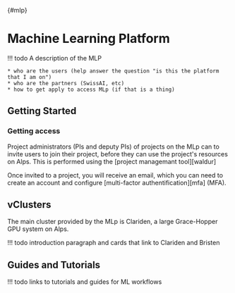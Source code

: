 [](){#mlp}
# Machine Learning Platform

!!! todo
    A description of the MLP

    * who are the users (help answer the question "is this the platform that I am on")
    * who are the partners (SwissAI, etc)
    * how to get apply to access MLp (if that is a thing)

## Getting Started

### Getting access

Project administrators (PIs and deputy PIs) of projects on the MLp can to invite users to join their project, before they can use the project's resources on Alps.
This is performed using the [project managemant tool][waldur]

Once invited to a project, you will receive an email, which you can need to create an account and configure [multi-factor authentification][mfa] (MFA).

## vClusters

The main cluster provided by the MLp is Clariden, a large Grace-Hopper GPU system on Alps.

!!! todo
    introduction paragraph and cards that link to Clariden and Bristen

## Guides and Tutorials

!!! todo
    links to tutorials and guides for ML workflows
